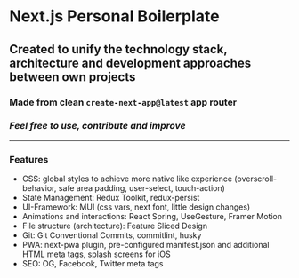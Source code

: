 # Next.js Personal Boilerplate

## Created to unify the technology stack, architecture and development approaches between own projects

### Made from clean `create-next-app@latest` app router

### _Feel free to use, contribute and improve_

---

### Features

- CSS: global styles to achieve more native like experience (overscroll-behavior, safe area padding, user-select, touch-action)
- State Management: Redux Toolkit, redux-persist
- UI-Framework: MUI (css vars, next font, little design changes)
- Animations and interactions: React Spring, UseGesture, Framer Motion
- File structure (architecture): Feature Sliced Design
- Git: Git Conventional Commits, commitlint, husky
- PWA: next-pwa plugin, pre-configured manifest.json and additional HTML meta tags, splash screens for iOS
- SEO: OG, Facebook, Twitter meta tags
